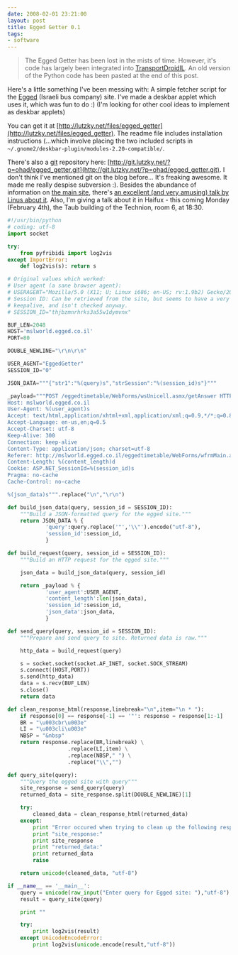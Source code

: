 ```yaml
---
date: 2008-02-01 23:21:00
layout: post
title: Egged Getter 0.1
tags:
- software
---
```


> The Egged Getter has been lost in the mists of time. However, it's code has
> largely been integrated into [TransportDroidIL]. An old version of the Python
> code has been pasted at the end of this post.

Here's a little something I've been messing with: A simple fetcher script for
the [Egged](http://www.egged.co.il) (Israeli bus company) site. I've made a
deskbar applet which uses it, which was fun to do :) (I'm looking for other
cool ideas to implement as deskbar applets)

You can get it at
[http://lutzky.net/files/egged_getter](http://lutzky.net/files/egged_getter).
The readme file includes installation instructions (...which involve placing
the two included scripts in
`~/.gnome2/deskbar-plugin/modules-2.20-compatible/`.

There's also a [git](http://git.or.cz) repository here:
[http://git.lutzky.net/?p=ohad/egged_getter.git](http://git.lutzky.net/?p=ohad/egged_getter.git).
I don't think I've mentioned git on the blog before... It's freaking awesome.
It made me really despise subversion :). Besides the abundance of information
on [the main site](http://git.or.cz), there's [an excellent (and very amusing)
talk by Linus about it](http://www.youtube.com/watch?v=4XpnKHJAok8). Also, I'm
giving a talk about it in Haifux - this coming Monday (February 4th), the Taub
building of the Technion, room 6, at 18:30.

[TransportDroidIL]: https://github.com/lutzky/TransportDroidIL

```python
#!/usr/bin/python
# coding: utf-8
import socket

try:
    from pyfribidi import log2vis
except ImportError:
    def log2vis(s): return s

# Original values which worked:
# User agent (a sane browser agent):
# USERAGENT="Mozilla/5.0 (X11; U; Linux i686; en-US; rv:1.9b2) Gecko/2007121016 Firefox/3.0b2"
# Session ID: Can be retrieved from the site, but seems to have a very long
# keepalive, and isn't checked anyway.
# SESSION_ID="thjbzmnrhrks3a55w1dymvnx"

BUF_LEN=2048
HOST='mslworld.egged.co.il'
PORT=80

DOUBLE_NEWLINE="\r\n\r\n"

USER_AGENT="EggedGetter"
SESSION_ID="0"

JSON_DATA="""{"str1":"%(query)s","strSession":"%(session_id)s"}"""

_payload="""POST /eggedtimetable/WebForms/wsUnicell.asmx/getAnswer HTTP/1.1
Host: mslworld.egged.co.il
User-Agent: %(user_agent)s
Accept: text/html,application/xhtml+xml,application/xml;q=0.9,*/*;q=0.8
Accept-Language: en-us,en;q=0.5
Accept-Charset: utf-8
Keep-Alive: 300
Connection: keep-alive
Content-Type: application/json; charset=utf-8
Referer: http://mslworld.egged.co.il/eggedtimetable/WebForms/wfrmMain.aspx?width=1280&state=3&taavura=0&language=he&freelang=
Content-Length: %(content_length)d
Cookie: ASP.NET_SessionId=%(session_id)s
Pragma: no-cache
Cache-Control: no-cache

%(json_data)s""".replace("\n","\r\n")

def build_json_data(query, session_id = SESSION_ID):
    """Build a JSON-formatted query for the egged site."""
    return JSON_DATA % {
            'query':query.replace('"','\\"').encode("utf-8"),
            'session_id':session_id,
            }

def build_request(query, session_id = SESSION_ID):
    """Build an HTTP request for the egged site."""

    json_data = build_json_data(query, session_id)

    return _payload % {
            'user_agent':USER_AGENT,
            'content_length':len(json_data),
            'session_id':session_id,
            'json_data':json_data,
            }

def send_query(query, session_id = SESSION_ID):
    """Prepare and send query to site. Returned data is raw."""

    http_data = build_request(query)

    s = socket.socket(socket.AF_INET, socket.SOCK_STREAM)
    s.connect((HOST,PORT))
    s.send(http_data)
    data = s.recv(BUF_LEN)
    s.close()
    return data

def clean_response_html(response,linebreak="\n",item="\n * "):
    if response[0] == response[-1] == '"': response = response[1:-1]
    BR = "\u003cbr\u003e"
    LI = "\u003cli\u003e"
    NBSP = "&nbsp"
    return response.replace(BR,linebreak) \
                   .replace(LI,item) \
                   .replace(NBSP," ") \
                   .replace("\\","")

def query_site(query):
    """Query the egged site with query"""
    site_response = send_query(query)
    returned_data = site_response.split(DOUBLE_NEWLINE)[1]

    try:
        cleaned_data = clean_response_html(returned_data)
    except:
        print "Error occured when trying to clean up the following response:"
        print "site_response:"
        print site_response
        print "returned_data:"
        print returned_data
        raise

    return unicode(cleaned_data, "utf-8")

if __name__ == '__main__':
    query = unicode(raw_input("Enter query for Egged site: "),"utf-8")
    result = query_site(query)

    print ""

    try:
        print log2vis(result)
    except UnicodeEncodeError:
        print log2vis(unicode.encode(result,"utf-8"))
```
